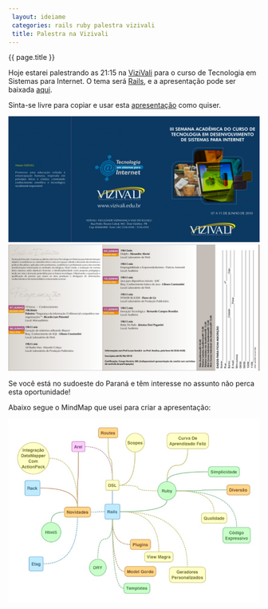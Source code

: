 ```yaml
---
 layout: ideiame
 categories: rails ruby palestra vizivali
 title: Palestra na Vizivali
---
```


{{ page.title }}

Hoje estarei palestrando as 21:15 na [ViziVali] para o curso de Tecnologia em Sistemas para Internet. O tema será [Rails][palestra], e a apresentação pode ser baixada [aqui][palestra].

Sinta-se livre para copiar e usar esta [apresentação][palestra] como quiser.

![folder]

Se você está no sudoeste do Paraná e têm interesse no assunto não perca esta oportunidade!

Abaixo segue o MindMap que usei para criar a apresentação:

![mindmaprails]

[palestra]: /Rails.pdf
[folder]: /images/folder_palestra_vizivali.jpeg
[mindmaprails]: /images/mind_map_palestra_rails.jpeg
[ViziVali]: <http://visivali.edu.br>

